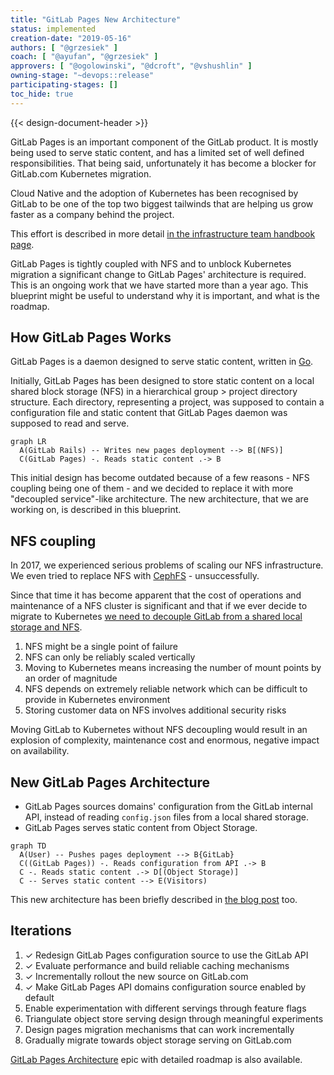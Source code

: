 ```yaml
---
title: "GitLab Pages New Architecture"
status: implemented
creation-date: "2019-05-16"
authors: [ "@grzesiek" ]
coach: [ "@ayufan", "@grzesiek" ]
approvers: [ "@ogolowinski", "@dcroft", "@vshushlin" ]
owning-stage: "~devops::release"
participating-stages: []
toc_hide: true
---
```


{{< design-document-header >}}

GitLab Pages is an important component of the GitLab product. It is mostly
being used to serve static content, and has a limited set of well defined
responsibilities. That being said, unfortunately it has become a blocker for
GitLab.com Kubernetes migration.

Cloud Native and the adoption of Kubernetes has been recognised by GitLab to be
one of the top two biggest tailwinds that are helping us grow faster as a
company behind the project.

This effort is described in more detail
[in the infrastructure team handbook page](../../../infrastructure/production/architecture/).

GitLab Pages is tightly coupled with NFS and to unblock Kubernetes
migration a significant change to GitLab Pages' architecture is required. This
is an ongoing work that we have started more than a year ago. This blueprint
might be useful to understand why it is important, and what is the roadmap.

## How GitLab Pages Works

GitLab Pages is a daemon designed to serve static content, written in
[Go](https://go.dev/).

Initially, GitLab Pages has been designed to store static content on a local
shared block storage (NFS) in a hierarchical group > project directory
structure. Each directory, representing a project, was supposed to contain a
configuration file and static content that GitLab Pages daemon was supposed to
read and serve.

```mermaid
graph LR
  A(GitLab Rails) -- Writes new pages deployment --> B[(NFS)]
  C(GitLab Pages) -. Reads static content .-> B
```

This initial design has become outdated because of a few reasons - NFS coupling
being one of them - and we decided to replace it with more "decoupled
service"-like architecture. The new architecture, that we are working on, is
described in this blueprint.

## NFS coupling

In 2017, we experienced serious problems of scaling our NFS infrastructure. We
even tried to replace NFS with
[CephFS](https://docs.ceph.com/docs/master/cephfs/) - unsuccessfully.

Since that time it has become apparent that the cost of operations and
maintenance of a NFS cluster is significant and that if we ever decide to
migrate to Kubernetes
[we need to decouple GitLab from a shared local storage and NFS](https://gitlab.com/gitlab-org/gitlab-pages/-/issues/426#note_375646396).

1. NFS might be a single point of failure
1. NFS can only be reliably scaled vertically
1. Moving to Kubernetes means increasing the number of mount points by an order
   of magnitude
1. NFS depends on extremely reliable network which can be difficult to provide
   in Kubernetes environment
1. Storing customer data on NFS involves additional security risks

Moving GitLab to Kubernetes without NFS decoupling would result in an explosion
of complexity, maintenance cost and enormous, negative impact on availability.

## New GitLab Pages Architecture

- GitLab Pages sources domains' configuration from the GitLab internal
  API, instead of reading `config.json` files from a local shared storage.
- GitLab Pages serves static content from Object Storage.

```mermaid
graph TD
  A(User) -- Pushes pages deployment --> B{GitLab}
  C((GitLab Pages)) -. Reads configuration from API .-> B
  C -. Reads static content .-> D[(Object Storage)]
  C -- Serves static content --> E(Visitors)
```

This new architecture has been briefly described in
[the blog post](https://about.gitlab.com/blog/2020/08/03/how-gitlab-pages-uses-the-gitlab-api-to-serve-content/)
too.

## Iterations

1. ✓ Redesign GitLab Pages configuration source to use the GitLab API
1. ✓ Evaluate performance and build reliable caching mechanisms
1. ✓ Incrementally rollout the new source on GitLab.com
1. ✓ Make GitLab Pages API domains configuration source enabled by default
1. Enable experimentation with different servings through feature flags
1. Triangulate object store serving design through meaningful experiments
1. Design pages migration mechanisms that can work incrementally
1. Gradually migrate towards object storage serving on GitLab.com

[GitLab Pages Architecture](https://gitlab.com/groups/gitlab-org/-/epics/1316)
epic with detailed roadmap is also available.
